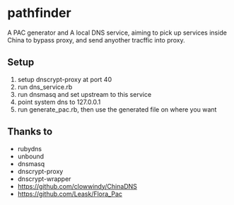 pathfinder
===========
A PAC generator and A local DNS service, aiming to pick up services inside China
to bypass proxy, and send anyother tracffic into proxy.

Setup
------

1. setup dnscrypt-proxy at port 40
1. run dns_service.rb
1. run dnsmasq and set upstream to this service
1. point system dns to 127.0.0.1
1. run generate_pac.rb, then use the generated file on where you want


Thanks to
----------

- rubydns
- unbound
- dnsmasq
- dnscrypt-proxy
- dnscrypt-wrapper
- https://github.com/clowwindy/ChinaDNS
- https://github.com/Leask/Flora_Pac
